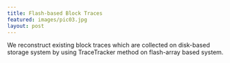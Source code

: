 ```yaml
---
title: Flash-based Block Traces
featured: images/pic03.jpg
layout: post
---
```


<p>We reconstruct existing block traces which are collected on disk-based storage system by using TraceTracker method on flash-array based system.</p>
